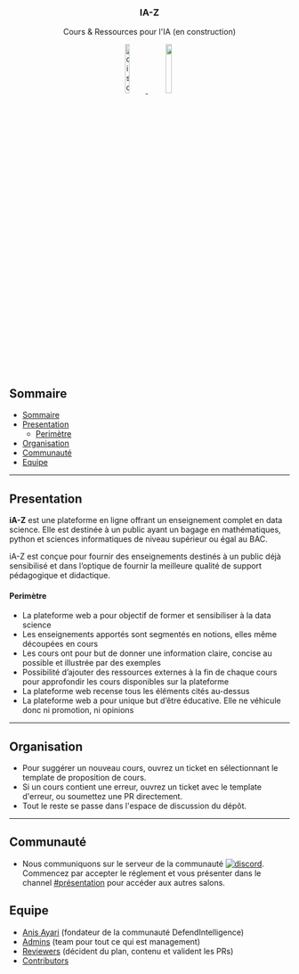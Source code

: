 <h3 align="center">IA-Z</h3>
<p align="center">
  Cours & Ressources pour l'IA (en construction)
</p>
<p align="center">
  <a href="https://discord.gg/nmnuf6USVT">
    <img alt="discord server invitation link" src="discord_img.png" style="width: 13%; height: 15%">
  </a>
  <a href="https://ia-z.github.io/ia-z/">
    <img  src="GithubPage.png" style="width: 15%; height: 15%">
  </a>
</p>


## Sommaire

- [Sommaire](#sommaire)
- [Presentation](#presentation)
    - [Perimètre](#perimètre)
- [Organisation](#organisation)
- [Communauté](#communauté)
- [Equipe](#equipe)

---



## Presentation
**iA-Z** est une plateforme en ligne offrant un enseignement complet en data science. Elle est destinée à un public ayant un bagage en mathématiques, python et sciences informatiques de niveau supérieur ou égal au BAC. 

iA-Z est conçue pour fournir des enseignements destinés à un public déjà sensibilisé et dans l’optique de fournir la meilleure qualité de support pédagogique et didactique.

#### Perimètre
- La plateforme web a pour objectif de former et sensibiliser à la data science
-	Les enseignements apportés sont segmentés en notions, elles même découpées en cours
-	Les cours ont pour but de donner une information claire, concise au possible et illustrée par des exemples
-	Possibilité d’ajouter des ressources externes à la fin de chaque cours pour approfondir les cours disponibles sur la plateforme
-	La plateforme web recense tous les éléments cités au-dessus
-	La plateforme web a pour unique but d’être éducative. Elle ne véhicule donc ni promotion,  ni opinions


---
## Organisation

-  Pour suggérer un nouveau cours, ouvrez un ticket en sélectionnant le template de proposition de cours.
-  Si un cours contient une erreur, ouvrez un ticket avec le template d'erreur, ou soumettez une PR directement.
-  Tout le reste se passe dans l'espace de discussion du dépôt.

---
## Communauté

- Nous communiquons sur le serveur de la communauté [![discord](https://img.shields.io/discord/638695942786121758?label=DefendIntelligence&logoColor=ffffff&color=7389D8&labelColor=6A7EC2)](https://discord.gg/nmnuf6USVT). 
Commencez par accepter le réglement et vous présenter dans le channel [#présentation](https://discord.gg/v4nKnCcEqF) pour accéder aux autres salons.


## Equipe

- [Anis Ayari](https://www.github.com/anisayari) (fondateur de la communauté DefendIntelligence)
- [Admins](https://github.com/orgs/ia-z/teams/admins/members) (team pour tout ce qui est management)
- [Reviewers](https://github.com/orgs/ia-z/teams/reviewers/members) (décident du plan, contenu et valident les PRs)
- [Contributors](https://github.com/ia-z/ia-z/graphs/contributors)
